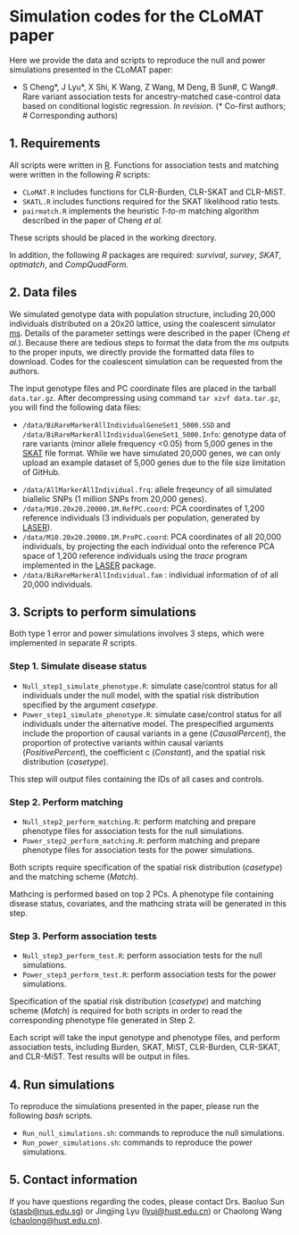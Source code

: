 # Simulation codes for the CLoMAT paper

Here we provide the data and scripts to reproduce the null and power simulations presented in the CLoMAT paper:

* S Cheng\*, J Lyu\*, X Shi, K Wang, Z Wang, M Deng, B Sun#, C Wang#. Rare variant association tests for ancestry-matched case-control data based on conditional logistic regression. *In revision*. (\* Co-first authors; # Corresponding authors)



## 1. Requirements

All scripts were written in [R](https://www.r-project.org/). Functions for association tests and matching were written in the following *R* scripts:

- `CLoMAT.R` includes functions for CLR-Burden,  CLR-SKAT and CLR-MiST.
- `SKATL.R` includes functions required for the SKAT likelihood ratio tests.
- `pairmatch.R` implements the heuristic *1-to-m* matching algorithm described in the paper of Cheng *et al.*

These scripts should be placed in the working directory. 

In addition, the following *R* packages are required: *survival*, *survey*, *SKAT*, *optmatch*, and *CompQuadForm*.



## 2. Data files

We simulated genotype data with population structure, including 20,000 individuals distributed on a 20x20 lattice, using the coalescent simulator [ms](http://home.uchicago.edu/~rhudson1/source/mksamples.html). Details of the parameter settings were described in the paper (Cheng *et al.*). Because there are tedious steps to format the data from the *ms* outputs to the proper inputs, we directly provide the formatted data files to download. Codes for the coalescent simulation can be requested from the authors.

The input genotype files and PC coordinate files are placed in the tarball `data.tar.gz`. After decompressing using command `tar xzvf data.tar.gz`, you will find the following data files:

* `/data/BiRareMarkerAllIndividualGeneSet1_5000.SSD` and `/data/BiRareMarkerAllIndividualGeneSet1_5000.Info`: genotype data of rare variants (minor allele frequency <0.05) from 5,000 genes in the [SKAT](https://cran.r-project.org/web/packages/SKAT/index.html) file format. While we have simulated 20,000 genes, we can only upload an example dataset of 5,000 genes due to the file size limitation of GitHub.

- `/data/AllMarkerAllIndividual.frq`: allele freqeuncy of all simulated biallelic SNPs (1 million SNPs from 20,000 genes).
- `/data/M10.20x20.20000.1M.RefPC.coord`: PCA coordinates of 1,200 reference individuals (3 individuals per population, generated by [LASER](http://csg.sph.umich.edu/chaolong/LASER/)).
- `/data/M10.20x20.20000.1M.ProPC.coord`: PCA coordinates of all 20,000 individuals, by projecting the each individual onto the reference PCA space of 1,200 reference individuals using the *trace* program implemented in the [LASER](http://csg.sph.umich.edu/chaolong/LASER/) package.  
- `/data/BiRareMarkerAllIndividual.fam` : individual information of of all 20,000 individuals.



 ## 3. Scripts to perform simulations

Both type 1 error and power simulations involves 3 steps, which were implemented in separate *R* scripts.

### Step 1. Simulate disease status

- `Null_step1_simulate_phenotype.R`: simulate case/control status for all individuals under the null model, with the spatial risk distribution specified by the argument *casetype*.
- `Power_step1_simulate_phenotype.R`: simulate case/control status for all individuals under the alternative model. The prespecified arguments include the proportion of causal variants in a gene (*CausalPercent*), the proportion of protective variants within causal variants (*PositivePercent*), the coefficient c (*Constant*), and the spatial risk distribution (*casetype*).

This step will output files containing the IDs of all cases and controls. 

### Step 2. Perform matching

- `Null_step2_perform_matching.R`: perform matching and prepare phenotype files for association tests for the null simulations.
- `Power_step2_perform_matching.R`: perform matching and prepare phenotype files for association tests for the power simulations.

Both scripts require specification of the spatial risk distribution (*casetype*) and the matching scheme (*Match*). 

Mathcing is performed based on top 2 PCs. A phenotype file containing disease status, covariates, and the mathcing strata will be generated in this step. 

### Step 3. Perform association tests

- `Null_step3_perform_test.R`: perform association tests for the null simulations.
- `Power_step3_perform_test.R`: perform association tests for the power simulations.

Specification of the spatial risk distribution (*casetype*) and matching scheme (*Match*) is required for both scripts in order to read the corresponding phenotype file generated in Step 2. 

Each script will take the input genotype and phenotype files, and perform association tests, including Burden, SKAT, MiST, CLR-Burden, CLR-SKAT, and CLR-MiST. Test results will be output in files.



 ## 4. Run simulations

To reproduce the simulations presented in the paper, please run the following *bash* scripts.

- `Run_null_simulations.sh`: commands to reproduce the null simulations.
- `Run_power_simulations.sh`: commands to reproduce the power simulations.



 ## 5. Contact information

If you have questions regarding the codes, please contact Drs. Baoluo Sun (stasb@nus.edu.sg) or Jingjing Lyu (lyuj@hust.edu.cn) or Chaolong Wang (chaolong@hust.edu.cn).

